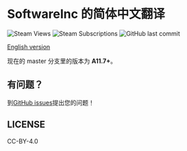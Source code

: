 # SoftwareInc 的简体中文翻译

![Steam Views](https://img.shields.io/steam/views/1985088899?label=Steam%20views&logo=Steam&style=for-the-badge)
![Steam Subscriptions](https://img.shields.io/steam/subscriptions/1985088899?label=Steam%20subscriptions&logo=Steam&style=for-the-badge)
![GitHub last commit](https://img.shields.io/github/last-commit/bmyjacks/SoftwareIncSimplifiedChinese?logo=github&style=for-the-badge)

[English version](./README_EN.md)

现在的 master 分支里的版本为 **A11.7+**。

## 有问题？

到[GitHub issues](https://github.com/bmyjacks/SoftwareIncSimplifiedChinese/issues)提出您的问题！

## LICENSE

CC-BY-4.0
